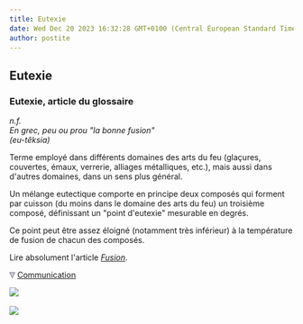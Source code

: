 ```yaml
---
title: Eutexie
date: Wed Dec 20 2023 16:32:28 GMT+0100 (Central European Standard Time)
author: postite
---
```


## Eutexie
### Eutexie, article du glossaire
 _n.f.  
En grec, peu ou prou "la bonne fusion"  
(_eu-têksia_)_

Terme employé dans différents domaines des arts du feu (glaçures, couvertes, émaux, verrerie, alliages métalliques, etc.), mais aussi dans d'autres domaines, dans un sens plus général.

Un mélange eutectique comporte en principe deux composés qui forment par cuisson (du moins dans le domaine des arts du feu) un troisième composé, définissant un "point d'eutexie" mesurable en degrés.

Ce point peut être assez éloigné (notamment très inférieur) à la température de fusion de chacun des composés.

Lire absolument l'article _[Fusion](fusion.html)_.



![](images/flechebas.gif) [Communication](http://www.artrealite.com/annonceurs.htm) 

[![](https://cbonvin.fr/sites/regie.artrealite.com/visuels/campagne1.png)](index-2.html#20131014)

![](https://cbonvin.fr/sites/regie.artrealite.com/visuels/campagne2.png)
